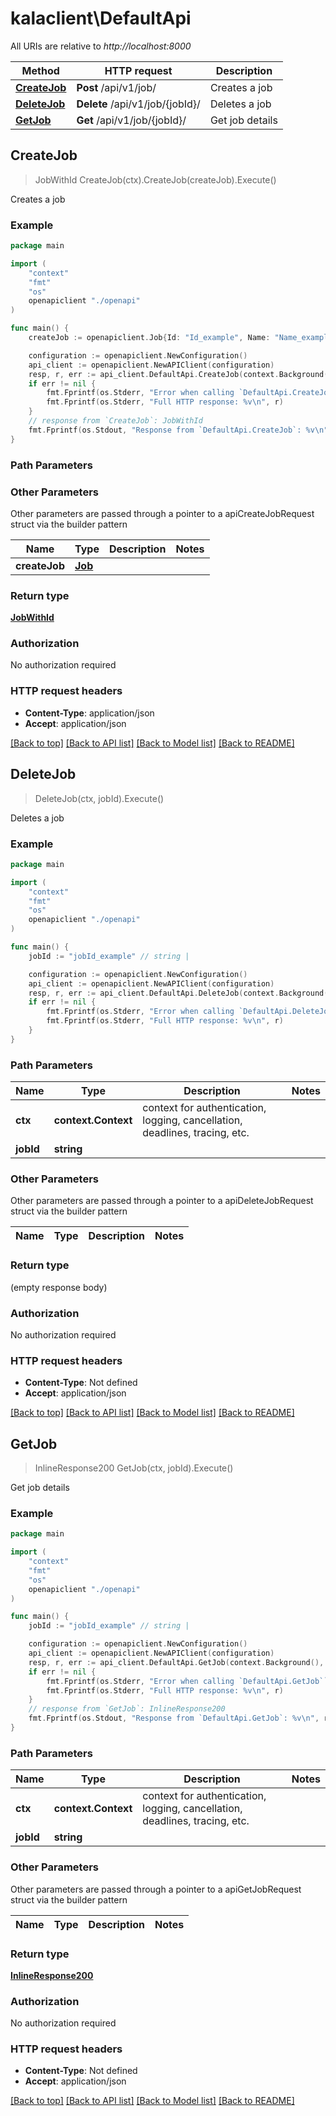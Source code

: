 # kalaclient\DefaultApi

All URIs are relative to *http://localhost:8000*

Method | HTTP request | Description
------------- | ------------- | -------------
[**CreateJob**](DefaultApi.md#CreateJob) | **Post** /api/v1/job/ | Creates a job
[**DeleteJob**](DefaultApi.md#DeleteJob) | **Delete** /api/v1/job/{jobId}/ | Deletes a job
[**GetJob**](DefaultApi.md#GetJob) | **Get** /api/v1/job/{jobId}/ | Get job details



## CreateJob

> JobWithId CreateJob(ctx).CreateJob(createJob).Execute()

Creates a job

### Example

```go
package main

import (
    "context"
    "fmt"
    "os"
    openapiclient "./openapi"
)

func main() {
    createJob := openapiclient.Job{Id: "Id_example", Name: "Name_example", Type: int64(123), Command: "Command_example", Owner: "Owner_example", Disabled: false, Schedule: "Schedule_example", Retries: int64(123), Epsilon: "Epsilon_example", NextRunAt: "NextRunAt_example", RemoteProperties: openapiclient.RemoteProperties{Url: "Url_example", Method: "Method_example", Body: "Body_example", Headers: map[string]string{ "Key" = "Value" }, Timeout: int64(123), ExpectedResponseCodes: []int64{int64(123))}, IsDone: false} // Job |  (optional)

    configuration := openapiclient.NewConfiguration()
    api_client := openapiclient.NewAPIClient(configuration)
    resp, r, err := api_client.DefaultApi.CreateJob(context.Background(), ).CreateJob(createJob).Execute()
    if err != nil {
        fmt.Fprintf(os.Stderr, "Error when calling `DefaultApi.CreateJob``: %v\n", err)
        fmt.Fprintf(os.Stderr, "Full HTTP response: %v\n", r)
    }
    // response from `CreateJob`: JobWithId
    fmt.Fprintf(os.Stdout, "Response from `DefaultApi.CreateJob`: %v\n", resp)
}
```

### Path Parameters



### Other Parameters

Other parameters are passed through a pointer to a apiCreateJobRequest struct via the builder pattern


Name | Type | Description  | Notes
------------- | ------------- | ------------- | -------------
 **createJob** | [**Job**](Job.md) |  | 

### Return type

[**JobWithId**](JobWithId.md)

### Authorization

No authorization required

### HTTP request headers

- **Content-Type**: application/json
- **Accept**: application/json

[[Back to top]](#) [[Back to API list]](../README.md#documentation-for-api-endpoints)
[[Back to Model list]](../README.md#documentation-for-models)
[[Back to README]](../README.md)


## DeleteJob

> DeleteJob(ctx, jobId).Execute()

Deletes a job

### Example

```go
package main

import (
    "context"
    "fmt"
    "os"
    openapiclient "./openapi"
)

func main() {
    jobId := "jobId_example" // string | 

    configuration := openapiclient.NewConfiguration()
    api_client := openapiclient.NewAPIClient(configuration)
    resp, r, err := api_client.DefaultApi.DeleteJob(context.Background(), jobId).Execute()
    if err != nil {
        fmt.Fprintf(os.Stderr, "Error when calling `DefaultApi.DeleteJob``: %v\n", err)
        fmt.Fprintf(os.Stderr, "Full HTTP response: %v\n", r)
    }
}
```

### Path Parameters


Name | Type | Description  | Notes
------------- | ------------- | ------------- | -------------
**ctx** | **context.Context** | context for authentication, logging, cancellation, deadlines, tracing, etc.
**jobId** | **string** |  | 

### Other Parameters

Other parameters are passed through a pointer to a apiDeleteJobRequest struct via the builder pattern


Name | Type | Description  | Notes
------------- | ------------- | ------------- | -------------


### Return type

 (empty response body)

### Authorization

No authorization required

### HTTP request headers

- **Content-Type**: Not defined
- **Accept**: application/json

[[Back to top]](#) [[Back to API list]](../README.md#documentation-for-api-endpoints)
[[Back to Model list]](../README.md#documentation-for-models)
[[Back to README]](../README.md)


## GetJob

> InlineResponse200 GetJob(ctx, jobId).Execute()

Get job details

### Example

```go
package main

import (
    "context"
    "fmt"
    "os"
    openapiclient "./openapi"
)

func main() {
    jobId := "jobId_example" // string | 

    configuration := openapiclient.NewConfiguration()
    api_client := openapiclient.NewAPIClient(configuration)
    resp, r, err := api_client.DefaultApi.GetJob(context.Background(), jobId).Execute()
    if err != nil {
        fmt.Fprintf(os.Stderr, "Error when calling `DefaultApi.GetJob``: %v\n", err)
        fmt.Fprintf(os.Stderr, "Full HTTP response: %v\n", r)
    }
    // response from `GetJob`: InlineResponse200
    fmt.Fprintf(os.Stdout, "Response from `DefaultApi.GetJob`: %v\n", resp)
}
```

### Path Parameters


Name | Type | Description  | Notes
------------- | ------------- | ------------- | -------------
**ctx** | **context.Context** | context for authentication, logging, cancellation, deadlines, tracing, etc.
**jobId** | **string** |  | 

### Other Parameters

Other parameters are passed through a pointer to a apiGetJobRequest struct via the builder pattern


Name | Type | Description  | Notes
------------- | ------------- | ------------- | -------------


### Return type

[**InlineResponse200**](inline_response_200.md)

### Authorization

No authorization required

### HTTP request headers

- **Content-Type**: Not defined
- **Accept**: application/json

[[Back to top]](#) [[Back to API list]](../README.md#documentation-for-api-endpoints)
[[Back to Model list]](../README.md#documentation-for-models)
[[Back to README]](../README.md)

